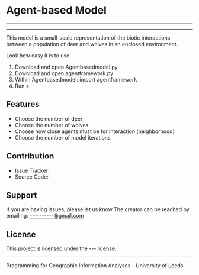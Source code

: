 # Agent-based Model
-------------------
-------------------
This model is a small-scale representation of the biotic interactions between a population of deer and wolves in an enclosed environment.

Look how easy it is to use:
1) Download and open Agentbasedmodel.py
2) Download and open agentframework.py
3) Within Agentbasedmodel:
          import agentframework
4) Run >

Features
--------------------
- Choose the number of deer
- Choose the number of wolves
- Choose how close agents must be for interaction (neighborhood)
- Choose the number of model iterations

Contribution
---------------------
- Issue Tracker:
- Source Code: 


Support
---------------------
If you are having issues, please let us know
The creator can be reached by emailing: ----------@gmail.com

License
---------------------
This project is licensed under the --- license.

---------------------------------------------------------------------
Programming for Geographic Information Analyses - University of Leeds
